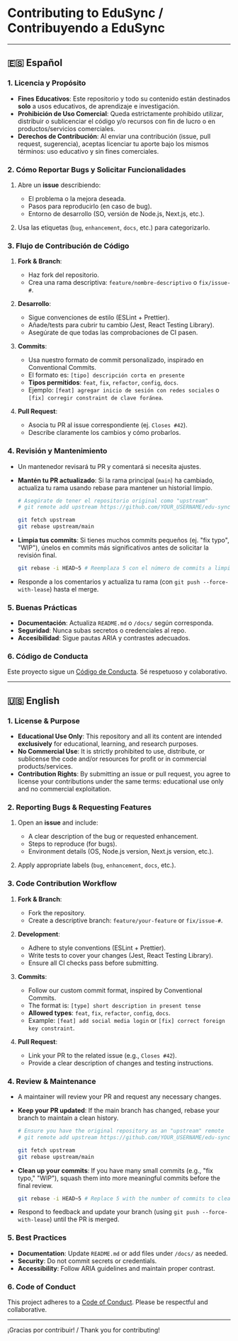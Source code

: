 # Contributing to EduSync / Contribuyendo a EduSync

---

## 🇪🇸 Español

### 1. Licencia y Propósito

- **Fines Educativos**: Este repositorio y todo su contenido están destinados **solo** a usos educativos, de aprendizaje e investigación.
- **Prohibición de Uso Comercial**: Queda estrictamente prohibido utilizar, distribuir o sublicenciar el código y/o recursos con fin de lucro o en productos/servicios comerciales.
- **Derechos de Contribución**: Al enviar una contribución (issue, pull request, sugerencia), aceptas licenciar tu aporte bajo los mismos términos: uso educativo y sin fines comerciales.

### 2. Cómo Reportar Bugs y Solicitar Funcionalidades

1. Abre un **issue** describiendo:

    - El problema o la mejora deseada.
    - Pasos para reproducirlo (en caso de bug).
    - Entorno de desarrollo (SO, versión de Node.js, Next.js, etc.).

2. Usa las etiquetas (`bug`, `enhancement`, `docs`, etc.) para categorizarlo.

### 3. Flujo de Contribución de Código

1. **Fork & Branch**:

    - Haz fork del repositorio.
    - Crea una rama descriptiva: `feature/nombre-descriptivo` o `fix/issue-#`.

2. **Desarrollo**:

    - Sigue convenciones de estilo (ESLint + Prettier).
    - Añade/tests para cubrir tu cambio (Jest, React Testing Library).
    - Asegúrate de que todas las comprobaciones de CI pasen.

3. **Commits**:

    - Usa nuestro formato de commit personalizado, inspirado en Conventional Commits.
    - El formato es: `[tipo] descripción corta en presente`
    - **Tipos permitidos**: `feat`, `fix`, `refactor`, `config`, `docs`.
    - Ejemplo: `[feat] agregar inicio de sesión con redes sociales` o `[fix] corregir constraint de clave foránea`.

4. **Pull Request**:

    - Asocia tu PR al issue correspondiente (ej. `Closes #42`).
    - Describe claramente los cambios y cómo probarlos.

### 4. Revisión y Mantenimiento

- Un mantenedor revisará tu PR y comentará si necesita ajustes.
- **Mantén tu PR actualizado**: Si la rama principal (`main`) ha cambiado, actualiza tu rama usando rebase para mantener un historial limpio.

    ```bash
    # Asegúrate de tener el repositorio original como "upstream"
    # git remote add upstream https://github.com/YOUR_USERNAME/edu-sync.git

    git fetch upstream
    git rebase upstream/main
    ```

- **Limpia tus commits**: Si tienes muchos commits pequeños (ej. "fix typo", "WIP"), únelos en commits más significativos antes de solicitar la revisión final.
    ```bash
    git rebase -i HEAD~5 # Reemplaza 5 con el número de commits a limpiar
    ```
- Responde a los comentarios y actualiza tu rama (con `git push --force-with-lease`) hasta el merge.

### 5. Buenas Prácticas

- **Documentación**: Actualiza `README.md` o `/docs/` según corresponda.
- **Seguridad**: Nunca subas secretos o credenciales al repo.
- **Accesibilidad**: Sigue pautas ARIA y contrastes adecuados.

### 6. Código de Conducta

Este proyecto sigue un [Código de Conducta](CODE_OF_CONDUCT.md). Sé respetuoso y colaborativo.

---

## 🇺🇸 English

### 1. License & Purpose

- **Educational Use Only**: This repository and all its content are intended **exclusively** for educational, learning, and research purposes.
- **No Commercial Use**: It is strictly prohibited to use, distribute, or sublicense the code and/or resources for profit or in commercial products/services.
- **Contribution Rights**: By submitting an issue or pull request, you agree to license your contributions under the same terms: educational use only and no commercial exploitation.

### 2. Reporting Bugs & Requesting Features

1. Open an **issue** and include:

    - A clear description of the bug or requested enhancement.
    - Steps to reproduce (for bugs).
    - Environment details (OS, Node.js version, Next.js version, etc.).

2. Apply appropriate labels (`bug`, `enhancement`, `docs`, etc.).

### 3. Code Contribution Workflow

1. **Fork & Branch**:

    - Fork the repository.
    - Create a descriptive branch: `feature/your-feature` or `fix/issue-#`.

2. **Development**:

    - Adhere to style conventions (ESLint + Prettier).
    - Write tests to cover your changes (Jest, React Testing Library).
    - Ensure all CI checks pass before submitting.

3. **Commits**:

    - Follow our custom commit format, inspired by Conventional Commits.
    - The format is: `[type] short description in present tense`
    - **Allowed types**: `feat`, `fix`, `refactor`, `config`, `docs`.
    - Example: `[feat] add social media login` or `[fix] correct foreign key constraint`.

4. **Pull Request**:

    - Link your PR to the related issue (e.g., `Closes #42`).
    - Provide a clear description of changes and testing instructions.

### 4. Review & Maintenance

- A maintainer will review your PR and request any necessary changes.
- **Keep your PR updated**: If the main branch has changed, rebase your branch to maintain a clean history.

    ```bash
    # Ensure you have the original repository as an "upstream" remote
    # git remote add upstream https://github.com/YOUR_USERNAME/edu-sync.git

    git fetch upstream
    git rebase upstream/main
    ```

- **Clean up your commits**: If you have many small commits (e.g., "fix typo," "WIP"), squash them into more meaningful commits before the final review.
    ```bash
    git rebase -i HEAD~5 # Replace 5 with the number of commits to clean up
    ```
- Respond to feedback and update your branch (using `git push --force-with-lease`) until the PR is merged.

### 5. Best Practices

- **Documentation**: Update `README.md` or add files under `/docs/` as needed.
- **Security**: Do not commit secrets or credentials.
- **Accessibility**: Follow ARIA guidelines and maintain proper contrast.

### 6. Code of Conduct

This project adheres to a [Code of Conduct](CODE_OF_CONDUCT.md). Please be respectful and collaborative.

---

¡Gracias por contribuir! / Thank you for contributing!
